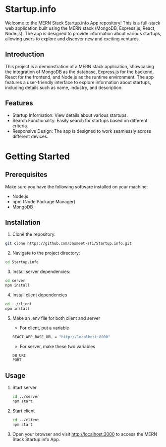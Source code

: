 # Startup.info

Welcome to the MERN Stack Startup.info App repository! This is a full-stack web application built using the MERN stack (MongoDB, Express.js, React, Node.js). The app is designed to provide information about various startups, allowing users to explore and discover new and exciting ventures.

## Introduction

This project is a demonstration of a MERN stack application, showcasing the integration of MongoDB as the database, Express.js for the backend, React for the frontend, and Node.js as the runtime environment. The app features a user-friendly interface to explore information about startups, including details such as name, industry, and description.

## Features 

- Startup Information: View details about various startups.
- Search Functionality: Easily search for startups based on different criteria.
- Responsive Design: The app is designed to work seamlessly across different devices.

# Getting Started

## Prerequisites

Make sure you have the following software installed on your machine:

- Node.js
- npm (Node Package Manager)
- MongoDB

## Installation

1. Clone the repository:

```bash
git clone https://github.com/Jasmeet-st1/Startup.info.git
```

2. Navigate to the project directory:

```bash
cd Startup.info
```

3. Install server dependencies:

```bash
cd server
npm install
```

4. Install client dependencies

```bash
cd ../client
npm install
```

5. Make an .env file for both client and server
    - For client, put a variable
    ```bash
    REACT_APP_BASE_URL = "http://localhost:8000"
    ```

   - For server, make these two variables
   ```bash
   DB_URI
   PORT
   ```
      


## Usage

1. Start server
   ```bash
   cd ../server
   npm start
   ```
2. Start client
   ```bash
   cd ../client
   npm start
   ```
3. Open your browser and visit [http://localhost:3000](http://localhost:3000) to access the MERN Stack Startup.info App.


